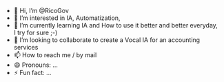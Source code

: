 - 👋 Hi, I’m @RicoGov
- 👀 I’m interested in IA, Automatization, 
- 🌱 I’m currently learning IA and How to use it better and better everyday, I try for sure ;-)
- 💞️ I’m looking to collaborate to create a Vocal IA for an accounting services  
- 📫 How to reach me / by mail
- 😄 Pronouns: ...
- ⚡ Fun fact: ...

<!---
RicoGov/RicoGov is a ✨ special ✨ repository because its `README.md` (this file) appears on your GitHub profile.
You can click the Preview link to take a look at your changes.
--->
